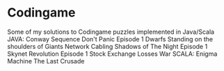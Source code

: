 # Codingame
Some of my solutions to Codingame puzzles implemented in Java/Scala
JAVA:
Conway Sequence
Don't Panic Episode 1
Dwarfs Standing on the shoulders of Giants
Network Cabling
Shadows of The Night Episode 1
Skynet Revolution Episode 1
Stock Exchange Losses
War
SCALA:
Enigma Machine
The Last Crusade
